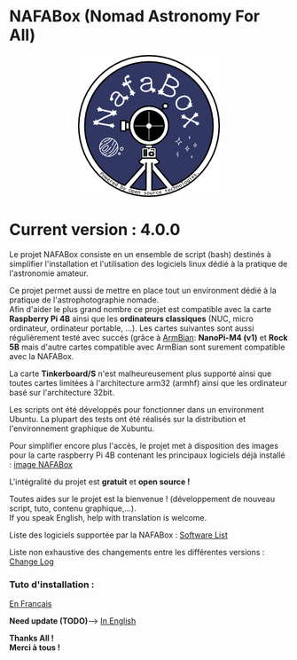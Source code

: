# NAFABox (Nomad Astronomy For All)

<p align="center">
  <img src="https://github.com/Patrick-81/NAFABox/blob/master/doc/logo_256.png"?raw=true" alt="NAFABox Logo"/>
</p>

# Current version : **4.0.0**

Le projet NAFABox consiste en un ensemble de script (bash) destinés à simplifier l'installation et l'utilisation des logiciels linux dédié à la pratique de l'astronomie amateur.   
                                                                                                        
Ce projet permet aussi de mettre en place tout un environment dédié à la pratique de l'astrophotographie nomade.   
Afin d'aider le plus grand nombre ce projet est compatible avec la carte __Raspberry Pi 4B__ ainsi que les __ordinateurs classiques__ (NUC, micro ordinateur, ordinateur portable, ...).
Les cartes suivantes sont aussi régulièrement testé avec succés (grâce à [ArmBian](https://www.armbian.com/): __NanoPi-M4 (v1)__ et __Rock 5B__ mais d'autre cartes compatible avec ArmBian sont surement compatible avec la NAFABox.

La carte __Tinkerboard/S__ n'est malheureusement plus supporté ainsi que toutes cartes limitées à l'architecture arm32 (armhf) ainsi que les ordinateur basé sur l'architecture 32bit.
                                                                                                        
Les scripts ont été développés pour fonctionner dans un environment Ubuntu. La plupart des tests ont été réalisés sur la distribution et l'environnement graphique de Xubuntu.    

                                                                                                        
Pour simplifier encore plus l'accès, le projet met à disposition des images pour la carte raspberry Pi 4B contenant les principaux logiciels déjà installé : [image NAFABox](https://github.com/dragonlost/NAFABox/blob/master/doc/image_install.md)    

                                                                                                        
L'intégralité du projet est __gratuit__ et __open source !__    
                                                                                                        
                                                                                                        

Toutes aides sur le projet est la bienvenue ! (développement de nouveau script, tuto, contenu graphique,...).   
If you speak English, help with translation is welcome.  


Liste des logiciels supportée par la NAFABox :
[Software List](https://github.com/dragonlost/NAFABox/blob/master/doc/Software.md)   

Liste non exhaustive des changements entre les différentes versions :
[Change Log](https://github.com/dragonlost/NAFABox/blob/master/doc/ChangeLog.md)    

### Tuto d'installation :

[En Francais](https://github.com/dragonlost/NAFABox/blob/master/doc/README_FR.md)    

__Need update (TODO)__--> 
[In English](https://github.com/dragonlost/NAFABox/blob/master/doc/README_EN.md)    
                                                                                                        
                                                                                                        

**Thanks All !**   
**Merci à tous !**   
